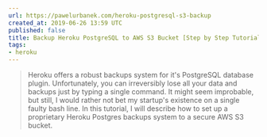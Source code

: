```yaml
---
url: https://pawelurbanek.com/heroku-postgresql-s3-backup
created_at: 2019-06-26 13:59 UTC
published: false
title: Backup Heroku PostgreSQL to AWS S3 Bucket [Step by Step Tutorial]
tags:
- heroku
---
```


<blockquote>Heroku offers a robust backups system for it's PostgreSQL database plugin. Unfortunately, you can irreversibly lose all your data and backups just by typing a single command. It might seem improbable, but still, I would rather not bet my startup's existence on a single faulty bash line. In this tutorial, I will describe how to set up a proprietary Heroku Postgres backups system to a secure AWS S3 bucket.</blockquote>
